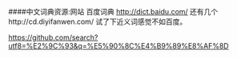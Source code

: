 



####中文词典资源:网站
百度词典 http://dict.baidu.com/
还有几个http://cd.diyifanwen.com/  试了下近义词感觉不如百度。

https://github.com/search?utf8=%E2%9C%93&q=%E5%90%8C%E4%B9%89%E8%AF%8D

